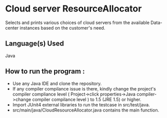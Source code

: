 # Cloud server ResourceAllocator
Selects and prints various choices of cloud servers from the available Data-center instances based on the customer's need.

## Language(s) Used
Java

## How to run the program :
- Use any Java IDE and clone the repository.
- If any compiler compilance issue is there, kindly change the project's compiler compliance level
  ( Project->click properties->Java compiler->change compiler compilance level ) to 1.5 (JRE 1.5) or higher.
- Import JUnit4 external libraries to run the testcase in src/test/java.
- src/main/java/CloudResourceAllocator.java contains the main function.
